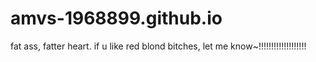 # amvs-1968899.github.io
fat ass, fatter heart. if u like red blond bitches, let me know~!!!!!!!!!!!!!!!!!!!
